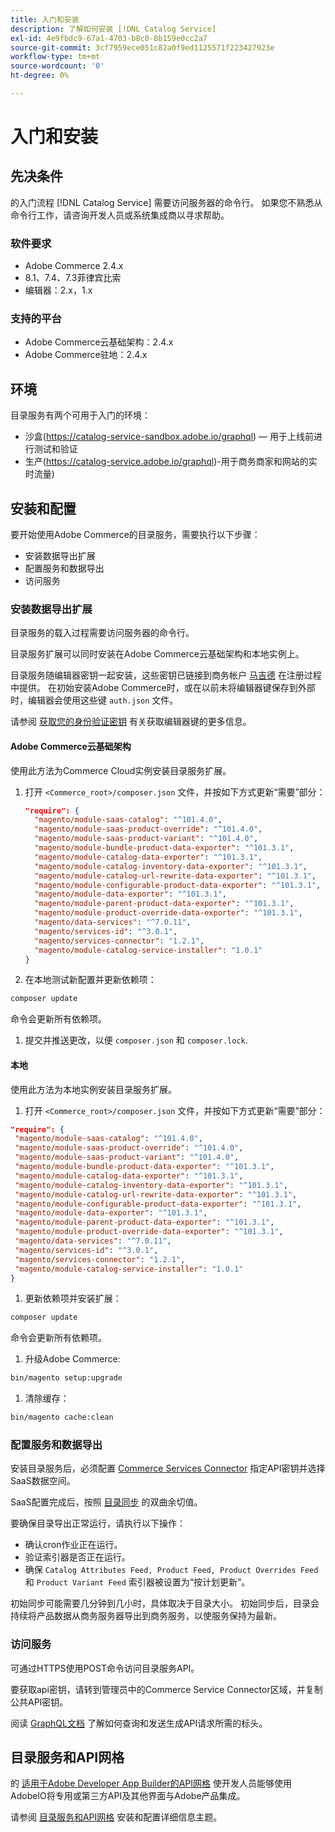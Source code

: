 ```yaml
---
title: 入门和安装
description: 了解如何安装 [!DNL Catalog Service]
exl-id: 4e9fbdc9-67a1-4703-b8c0-8b159e0cc2a7
source-git-commit: 3cf7959ece051c82a0f9ed1125571f223427923e
workflow-type: tm+mt
source-wordcount: '0'
ht-degree: 0%

---
```


# 入门和安装

## 先决条件

的入门流程 [!DNL Catalog Service] 需要访问服务器的命令行。 如果您不熟悉从命令行工作，请咨询开发人员或系统集成商以寻求帮助。

### 软件要求

- Adobe Commerce 2.4.x
- 8.1、7.4、7.3菲律宾比索
- 编辑器：2.x，1.x

### 支持的平台

- Adobe Commerce云基础架构：2.4.x
- Adobe Commerce驻地：2.4.x

## 环境

目录服务有两个可用于入门的环境：

- 沙盒(https://catalog-service-sandbox.adobe.io/graphql) — 用于上线前进行测试和验证
- 生产(https://catalog-service.adobe.io/graphql)-用于商务商家和网站的实时流量)

## 安装和配置

要开始使用Adobe Commerce的目录服务，需要执行以下步骤：

- 安装数据导出扩展
- 配置服务和数据导出
- 访问服务

### 安装数据导出扩展

目录服务的载入过程需要访问服务器的命令行。

目录服务扩展可以同时安装在Adobe Commerce云基础架构和本地实例上。

目录服务随编辑器密钥一起安装，这些密钥已链接到商务帐户 [马吉德](https://developer.adobe.com/commerce/marketplace/guides/sellers/profile-personal/#field-descriptions) 在注册过程中提供。 在初始安装Adobe Commerce时，或在以前未将编辑器键保存到外部时，编辑器会使用这些键 `auth.json` 文件。

请参阅 [获取您的身份验证密钥](https://experienceleague.adobe.com/docs/commerce-operations/installation-guide/prerequisites/authentication-keys.html) 有关获取编辑器键的更多信息。

#### Adobe Commerce云基础架构

使用此方法为Commerce Cloud实例安装目录服务扩展。

1. 打开 `<Commerce_root>/composer.json` 文件，并按如下方式更新“需要”部分：

   ```json
   "require": {
     "magento/module-saas-catalog": "^101.4.0",
     "magento/module-saas-product-override": "^101.4.0",
     "magento/module-saas-product-variant": "^101.4.0",
     "magento/module-bundle-product-data-exporter": "^101.3.1",
     "magento/module-catalog-data-exporter": "^101.3.1",
     "magento/module-catalog-inventory-data-exporter": "^101.3.1",
     "magento/module-catalog-url-rewrite-data-exporter": "^101.3.1",
     "magento/module-configurable-product-data-exporter": "^101.3.1",
     "magento/module-data-exporter": "^101.3.1",
     "magento/module-parent-product-data-exporter": "^101.3.1",
     "magento/module-product-override-data-exporter": "^101.3.1",
     "magento/data-services": "^7.0.11",
     "magento/services-id": "^3.0.1",
     "magento/services-connector": "1.2.1",
     "magento/module-catalog-service-installer": "1.0.1"
   }
   ```

1. 在本地测试新配置并更新依赖项：

```bash
composer update
```

命令会更新所有依赖项。

1. 提交并推送更改，以便 `composer.json` 和 `composer.lock`.

#### 本地

使用此方法为本地实例安装目录服务扩展。

1. 打开 `<Commerce_root>/composer.json` 文件，并按如下方式更新“需要”部分：

```json
"require": {
 "magento/module-saas-catalog": "^101.4.0",
 "magento/module-saas-product-override": "^101.4.0",
 "magento/module-saas-product-variant": "^101.4.0",
 "magento/module-bundle-product-data-exporter": "^101.3.1",
 "magento/module-catalog-data-exporter": "^101.3.1",
 "magento/module-catalog-inventory-data-exporter": "^101.3.1",
 "magento/module-catalog-url-rewrite-data-exporter": "^101.3.1",
 "magento/module-configurable-product-data-exporter": "^101.3.1",
 "magento/module-data-exporter": "^101.3.1",
 "magento/module-parent-product-data-exporter": "^101.3.1",
 "magento/module-product-override-data-exporter": "^101.3.1",
 "magento/data-services": "^7.0.11",
 "magento/services-id": "^3.0.1",
 "magento/services-connector": "1.2.1",
 "magento/module-catalog-service-installer": "1.0.1"
}
```

1. 更新依赖项并安装扩展：

```bash
composer update
```

命令会更新所有依赖项。

1. 升级Adobe Commerce:

```bash
bin/magento setup:upgrade
```

1. 清除缓存：

```bash
bin/magento cache:clean
```

### 配置服务和数据导出

安装目录服务后，必须配置 [Commerce Services Connector](https://experienceleague.adobe.com/docs/commerce-merchant-services/user-guides/integration-services/saas.html#apikey) 指定API密钥并选择SaaS数据空间。

SaaS配置完成后，按照 [目录同步](https://experienceleague.adobe.com/docs/commerce-merchant-services/user-guides/data-services/catalog-sync.html) 的双曲余切值。

要确保目录导出正常运行，请执行以下操作：

- 确认cron作业正在运行。
- 验证索引器是否正在运行。
- 确保 `Catalog Attributes Feed, Product Feed, Product Overrides Feed`和 `Product Variant Feed` 索引器被设置为“按计划更新”。

初始同步可能需要几分钟到几小时，具体取决于目录大小。 初始同步后，目录会持续将产品数据从商务服务器导出到商务服务，以使服务保持为最新。

### 访问服务

可通过HTTPS使用POST命令访问目录服务API。

要获取api密钥，请转到管理员中的Commerce Service Connector区域，并复制公共API密钥。

阅读 [GraphQL文档](https://developer.adobe.com/commerce/webapi/graphql/) 了解如何查询和发送生成API请求所需的标头。

## 目录服务和API网格

的 [适用于Adobe Developer App Builder的API网格](https://developer.adobe.com/graphql-mesh-gateway/gateway/overview/) 使开发人员能够使用AdobeIO将专用或第三方API及其他界面与Adobe产品集成。

请参阅  [目录服务和API网格](mesh.md) 安装和配置详细信息主题。
